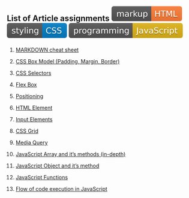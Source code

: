 ## List of Article assignments ![HTML](./img/markup-HTML-orange.svg) ![CSS](./img/styling-CSS-blue.svg) ![JavaScript](./img/programming-JavaScript-yellow.svg)

1. [MARKDOWN cheat sheet](https://pranavmathur.hashnode.dev/markdown-cheat-sheet)

2. [CSS Box Model (Padding, Margin, Border)]()

3. [CSS Selectors](https://pranavmathur.hashnode.dev/css-selectors)

4. [Flex Box](https://pranavmathur.hashnode.dev/css-flexible-box)

5. [Positioning](https://pranavmathur.hashnode.dev/css-positioning)

6. [HTML Element]()

7. [Input Elements]()

8. [CSS Grid]()

9. [Media Query]()

10. [JavaScript Array and it’s methods (in-depth)](https://pranavmathur.hashnode.dev/arrays-in-javascript)

11. [JavaScript Object and it’s method]()

12. [JavaScript Functions]()

13. [Flow of code execution in JavaScript]()
